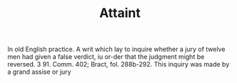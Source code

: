 ---
title: Attaint
permalink: "/definitions/attaint.html"
body: In old English practice. A writ which lay to inquire whether a jury of twelve
  men had given a false verdict, iu or-der that the judgment might be reversed. 3
  91. Comm. 402; Bract, fol. 288b-292. This inquiry was made by a grand assise or
  jury
published_at: '2018-07-07'
layout: post
---
